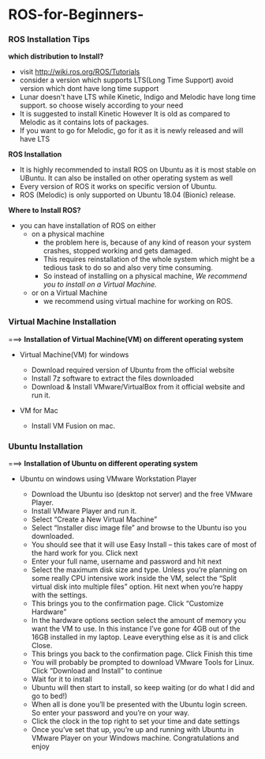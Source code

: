 # ROS-for-Beginners-

### ROS Installation Tips

**which distribution to Install?**
  - visit http://wiki.ros.org/ROS/Tutorials
  - consider a version which supports LTS(Long Time Support) avoid version which dont have long time support
  - Lunar doesn't have LTS while Kinetic, Indigo and Melodic have long time support. so choose wisely according to your need
  - It is suggested to install Kinetic However It is old as compared to Melodic as it contains lots of packages.
  - If you want to go for Melodic, go for it as it is newly released and will have LTS

**ROS Installation**
 - It is highly recommended to install ROS on Ubuntu as it is most stable on UBuntu. It can also be installed on other operating system as well
 - Every version of ROS it works on specific version of Ubuntu.
 - ROS (Melodic) is only supported on Ubuntu 18.04 (Bionic) release.

**Where to Install ROS?**
  - you can have installation of ROS on either 
    * on a physical machine 
        * the problem here is, because of any kind of reason your system crashes, stopped working and  gets damaged. 
        * This requires reinstallation of the whole system which might be a tedious task to do so and also very time consuming. 
        * So instead of installing on a physical machine, *We recommend you to install on a Virtual Machine.*
    * or on a Virtual Machine
        * we recommend using virtual machine for working on ROS.

### Virtual Machine Installation

===> **Installation of Virtual Machine(VM) on different operating system**
    
   * Virtual Machine(VM) for windows
      
      * Download required version of Ubuntu from the official website 
      * Install 7z software to extract the files downloaded
      * Download & Install VMware/VirtualBox from it official website and run it.   
    
   
   * VM for Mac
   
     * Install VM Fusion on mac.


### Ubuntu Installation

===> **Installation of Ubuntu on different operating system**

   * Ubuntu on windows using VMware Workstation Player
      
      * Download the Ubuntu iso (desktop not server) and the free VMware Player.
      * Install VMware Player and run it.
      * Select “Create a New Virtual Machine”
      * Select “Installer disc image file” and browse to the Ubuntu iso you downloaded.
      * You should see that it will use Easy Install – this takes care of most of the hard work for you. Click next
      * Enter your full name, username and password and hit next
      * Select the maximum disk size and type. Unless you’re planning on some really CPU intensive work inside the VM, 
        select the “Split virtual disk into multiple files” option. Hit next when you’re happy with the settings.
      * This brings you to the confirmation page. Click “Customize Hardware”
      * In the hardware options section select the amount of memory you want the VM to use. In this instance I’ve gone for 4GB out of the 16GB installed in my laptop. 
        Leave everything else as it is and click Close.
      * This brings you back to the confirmation page. Click Finish this time
      * You will probably be prompted to download VMware Tools for Linux. Click “Download and Install” to continue
      * Wait for it to install
      * Ubuntu will then start to install, so keep waiting (or do what I did and go to bed!)
      * When all is done you’ll be presented with the Ubuntu login screen. So enter your password and you’re on your way.
      * Click the clock in the top right to set your time and date settings
      * Once you’ve set that up, you’re up and running with Ubuntu in VMware Player on your Windows machine. Congratulations and enjoy
